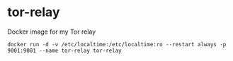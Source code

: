 # tor-relay
Docker image for my Tor relay

`docker run -d -v /etc/localtime:/etc/localtime:ro --restart always -p 9001:9001 --name tor-relay tor-relay`
